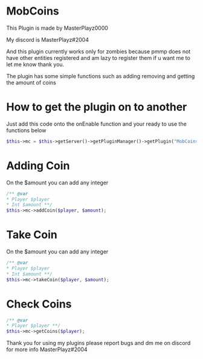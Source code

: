 # MobCoins

This Plugin is made by MasterPlayz0000 

My discord is MasterPlayz#2004

And this plugin currently works only for zombies because pmmp does not have other entities registered and am lazy to register them if u want me to let me know thank you.

The plugin has some simple functions such as adding removing and getting the amount of coins
# How to get the plugin on to another

Just add this code onto the onEnable function and your ready to use the functions below

```php
$this->mc = $this->getServer()->getPluginManager()->getPlugin("MobCoins");
```

# Adding Coin

On the $amount you can add any integer

```php
/** @var
* Player $player
* Int $amount **/
$this->mc->addCoin($player, $amount);
```

# Take Coin

On the $amount you can add any integer

```php
/** @var
* Player $player
* Int $amount **/
$this->mc->takeCoin($player, $amount);
```

# Check Coins

```php
/** @var
* Player $player **/
$this->mc->getCoins($player);
```

Thank you for using my plugins please report bugs and dm me on discord for more info
MasterPlayz#2004
